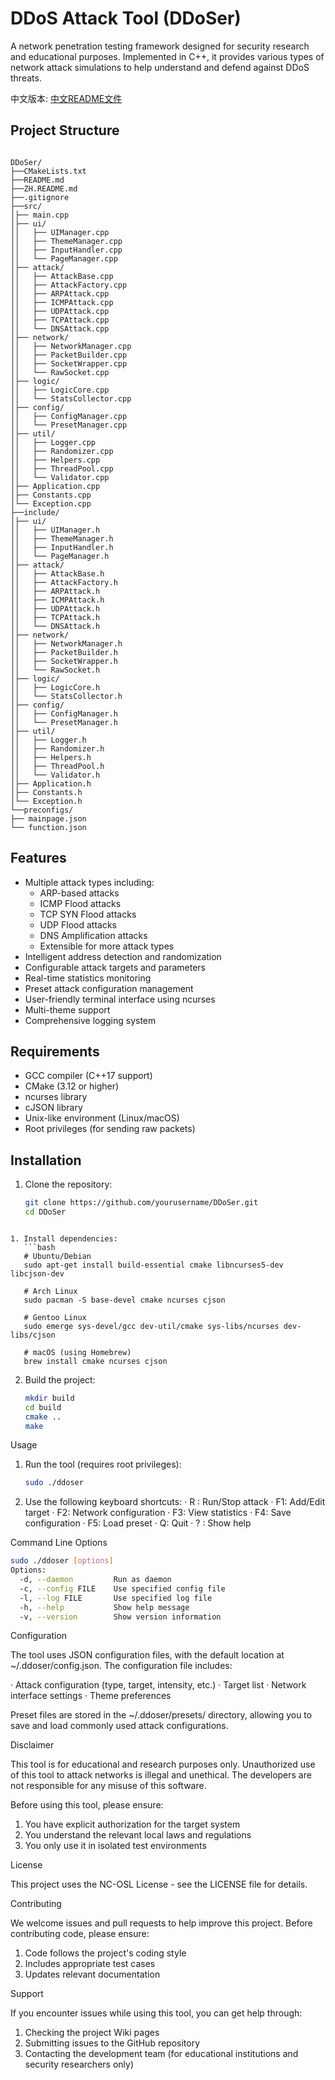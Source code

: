 # DDoS Attack Tool (DDoSer)

A network penetration testing framework designed for security research and educational purposes. Implemented in C++, it provides various types of network attack simulations to help understand and defend against DDoS threats.

中文版本: [中文README文件](ZH.README.md)

## Project Structure
```

DDoSer/
├──CMakeLists.txt
├──README.md
├──ZH.README.md
├──.gitignore
├──src/
│├── main.cpp
│├── ui/
││   ├── UIManager.cpp
││   ├── ThemeManager.cpp
││   ├── InputHandler.cpp
││   └── PageManager.cpp
│├── attack/
││   ├── AttackBase.cpp
││   ├── AttackFactory.cpp
││   ├── ARPAttack.cpp
││   ├── ICMPAttack.cpp
││   ├── UDPAttack.cpp
││   ├── TCPAttack.cpp
││   └── DNSAttack.cpp
│├── network/
││   ├── NetworkManager.cpp
││   ├── PacketBuilder.cpp
││   ├── SocketWrapper.cpp
││   └── RawSocket.cpp
│├── logic/
││   ├── LogicCore.cpp
││   └── StatsCollector.cpp
│├── config/
││   ├── ConfigManager.cpp
││   └── PresetManager.cpp
│├── util/
││   ├── Logger.cpp
││   ├── Randomizer.cpp
││   ├── Helpers.cpp
││   ├── ThreadPool.cpp
││   └── Validator.cpp
│├── Application.cpp
│├── Constants.cpp
│└── Exception.cpp
├──include/
│├── ui/
││   ├── UIManager.h
││   ├── ThemeManager.h
││   ├── InputHandler.h
││   └── PageManager.h
│├── attack/
││   ├── AttackBase.h
││   ├── AttackFactory.h
││   ├── ARPAttack.h
││   ├── ICMPAttack.h
││   ├── UDPAttack.h
││   ├── TCPAttack.h
││   └── DNSAttack.h
│├── network/
││   ├── NetworkManager.h
││   ├── PacketBuilder.h
││   ├── SocketWrapper.h
││   └── RawSocket.h
│├── logic/
││   ├── LogicCore.h
││   └── StatsCollector.h
│├── config/
││   ├── ConfigManager.h
││   └── PresetManager.h
│├── util/
││   ├── Logger.h
││   ├── Randomizer.h
││   ├── Helpers.h
││   ├── ThreadPool.h
││   └── Validator.h
│├── Application.h
│├── Constants.h
│└── Exception.h
└──preconfigs/
├── mainpage.json
└── function.json

```

## Features

- Multiple attack types including:
  - ARP-based attacks
  - ICMP Flood attacks
  - TCP SYN Flood attacks
  - UDP Flood attacks
  - DNS Amplification attacks
  - Extensible for more attack types
- Intelligent address detection and randomization
- Configurable attack targets and parameters
- Real-time statistics monitoring
- Preset attack configuration management
- User-friendly terminal interface using ncurses
- Multi-theme support
- Comprehensive logging system

## Requirements

- GCC compiler (C++17 support)
- CMake (3.12 or higher)
- ncurses library
- cJSON library
- Unix-like environment (Linux/macOS)
- Root privileges (for sending raw packets)

## Installation

1. Clone the repository:
   ```bash
   git clone https://github.com/yourusername/DDoSer.git
   cd DDoSer
```

1. Install dependencies:
   ```bash
   # Ubuntu/Debian
   sudo apt-get install build-essential cmake libncurses5-dev libcjson-dev
   
   # Arch Linux
   sudo pacman -S base-devel cmake ncurses cjson
   
   # Gentoo Linux
   sudo emerge sys-devel/gcc dev-util/cmake sys-libs/ncurses dev-libs/cjson
   
   # macOS (using Homebrew)
   brew install cmake ncurses cjson
   ```
2. Build the project:
   ```bash
   mkdir build
   cd build
   cmake ..
   make
   ```

Usage

1. Run the tool (requires root privileges):
   ```bash
   sudo ./ddoser
   ```
2. Use the following keyboard shortcuts:
   · R : Run/Stop attack
   · F1: Add/Edit target
   · F2: Network configuration
   · F3: View statistics
   · F4: Save configuration
   · F5: Load preset
   · Q: Quit
   · ? : Show help

Command Line Options

```bash
sudo ./ddoser [options]
Options:
  -d, --daemon         Run as daemon
  -c, --config FILE    Use specified config file
  -l, --log FILE       Use specified log file
  -h, --help           Show help message
  -v, --version        Show version information
```

Configuration

The tool uses JSON configuration files, with the default location at ~/.ddoser/config.json. The configuration file includes:

· Attack configuration (type, target, intensity, etc.)
· Target list
· Network interface settings
· Theme preferences

Preset files are stored in the ~/.ddoser/presets/ directory, allowing you to save and load commonly used attack configurations.

Disclaimer

This tool is for educational and research purposes only. Unauthorized use of this tool to attack networks is illegal and unethical. The developers are not responsible for any misuse of this software.

Before using this tool, please ensure:

1. You have explicit authorization for the target system
2. You understand the relevant local laws and regulations
3. You only use it in isolated test environments

License

This project uses the NC-OSL License - see the LICENSE file for details.

Contributing

We welcome issues and pull requests to help improve this project. Before contributing code, please ensure:

1. Code follows the project's coding style
2. Includes appropriate test cases
3. Updates relevant documentation

Support

If you encounter issues while using this tool, you can get help through:

1. Checking the project Wiki pages
2. Submitting issues to the GitHub repository
3. Contacting the development team (for educational institutions and security researchers only)